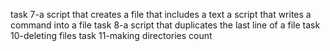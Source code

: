 task 7-a script that creates a file that includes a text
a script that writes a command into a file
task 8-a script that duplicates the last line of a file
task 10-deleting files
task 11-making directories count
